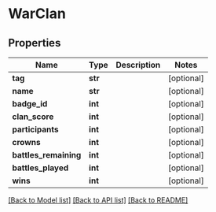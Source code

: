 # WarClan

## Properties
Name | Type | Description | Notes
------------ | ------------- | ------------- | -------------
**tag** | **str** |  | [optional] 
**name** | **str** |  | [optional] 
**badge_id** | **int** |  | [optional] 
**clan_score** | **int** |  | [optional] 
**participants** | **int** |  | [optional] 
**crowns** | **int** |  | [optional] 
**battles_remaining** | **int** |  | [optional] 
**battles_played** | **int** |  | [optional] 
**wins** | **int** |  | [optional] 

[[Back to Model list]](../README.md#documentation-for-models) [[Back to API list]](../README.md#documentation-for-api-endpoints) [[Back to README]](../README.md)



